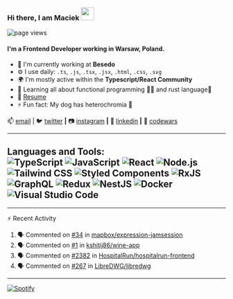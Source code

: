 ### Hi there, I am Maciek  <img src="https://raw.githubusercontent.com/iampavangandhi/iampavangandhi/master/gifs/Hi.gif" width="30px"></h2>

![page views](https://komarev.com/ghpvc/?username=maciekglowacki&color=brightgreen)

#### I'm a Frontend Developer working in Warsaw, Poland.

- 🏢 I'm currently working at **Besedo**
- ⚙️ I use daily: `.ts`, `.js`, `.tsx`, `.jsx`, `.html`, `.css`, `.svg`
- 🌍 I'm mostly active within the **Typescript/React Community**
- 🌱 Learning all about functional programming 👨‍💻 and rust language🦀  
- 📝 [Resume](https://github.com/maciekglowacki/maciekglowacki/blob/master/CV-English-Maciej-Glowacki-up-to-date.pdf)
- ⚡️ Fun fact: My dog has heterochromia 🐶

📫 [email](mailto:glowackimaciej97@gmail.com) | 
🐦 [twitter][twitter] **|** 
📷 [instagram][instagram] **|** 
👔 [linkedin][linkedin] **|**
🥋 [codewars][codewars] 

[twitter]: https://twitter.com/glowackimaciej1
[instagram]: https://www.instagram.com/maciek.gif
[linkedin]: https://www.linkedin.com/in/maciej-g%C5%82owacki-18899713b/
[codewars]: https://www.codewars.com/users/maciekglowacki

---- 

**Languages and Tools:**  
![TypeScript](https://img.shields.io/badge/TypeScript-007ACC?style=flat-square&logo=TypeScript&logoColor=ffffff)
![JavaScript](https://img.shields.io/badge/JavaScript-343434?style=flat-square&logo=JavaScript&logoColor=F7DF1E)
![React](https://img.shields.io/badge/React-61DAFB?style=flat-square&logo=React&logoColor=fff)
![Node.js](https://img.shields.io/badge/Node.js-339933?style=flat-square&logo=Node.js&logoColor=fff)
![Tailwind CSS](https://img.shields.io/badge/Tailwind%20CSS-38B2AC?style=flat-square&logo=Tailwind-CSS&logoColor=fff)
![Styled Components](https://img.shields.io/badge/-Styled_Components-db7092?style=flat-square&logo=styled-components&logoColor=white)
![RxJS](https://img.shields.io/badge/RxJS-D81B60?style=flat-square&logo=RxJS&logoColor=fff)
![GraphQL](https://img.shields.io/badge/GraphQL-E10098?style=flat-square&logo=GraphQL&logoColor=fff)
![Redux](https://img.shields.io/badge/-Redux-764ABC?style=flat-square&logo=redux&logoColor=white)
![NestJS](https://img.shields.io/badge/-NestJs-ea2845?style=flat-square&logo=nestjs&logoColor=white)
![Docker](https://img.shields.io/badge/-Docker-46a2f1?style=flat-square&logo=docker&logoColor=white)
![Visual Studio Code](https://img.shields.io/badge/Visual%20Studio%20Code-007ACC?style=flat-square&logo=Visual-Studio-Code&logoColor=fff)
---- 


---- 

⚡ Recent Activity
<!--START_SECTION:activity-->
1. 🗣 Commented on [#34](https://github.com/mapbox/expression-jamsession/issues/34) in [mapbox/expression-jamsession](https://github.com/mapbox/expression-jamsession)
2. 🗣 Commented on [#1](https://github.com/kshitij86/wine-app/issues/1) in [kshitij86/wine-app](https://github.com/kshitij86/wine-app)
3. 🗣 Commented on [#2382](https://github.com/HospitalRun/hospitalrun-frontend/issues/2382) in [HospitalRun/hospitalrun-frontend](https://github.com/HospitalRun/hospitalrun-frontend)
4. 🗣 Commented on [#267](https://github.com/LibreDWG/libredwg/issues/267) in [LibreDWG/libredwg](https://github.com/LibreDWG/libredwg)
<!--END_SECTION:activity-->

---- 

[![Spotify](https://novatorem.maciekglowacki.vercel.app/api/spotify)](https://open.spotify.com/user/maciekglowacki)

